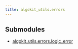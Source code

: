 ```yaml
---
title: algokit_utils.errors
---
```


## Submodules

- [algokit_utils.errors.logic_error](/reference/algokit-utils-py/api/logic_error/)
